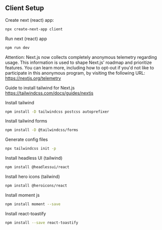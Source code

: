 
## Client Setup

Create next (react) app:

```bash
npx create-next-app client
```

Run next (react) app

```bash
npm run dev
```

Attention: Next.js now collects completely anonymous telemetry regarding usage.
This information is used to shape Next.js' roadmap and prioritize features.
You can learn more, including how to opt-out if you'd not like to participate in this anonymous program, by visiting the following URL: https://nextjs.org/telemetry

Guide to install tailwind for Next.js
https://tailwindcss.com/docs/guides/nextjs

Install tailwind

```bash
npm install -D tailwindcss postcss autoprefixer
```

Install tailwind forms

```bash
npm install -D @tailwindcss/forms
```

Generate config files

```bash
npx tailwindcss init -p
```

Install headless UI (tailwind)

```bash
npm install @headlessui/react
```

Install hero icons (tailwind)

```bash
npm install @heroicons/react
```

Install moment js

```bash
npm install moment --save
```

Install react-toastify

```bash
npm install --save react-toastify
```
